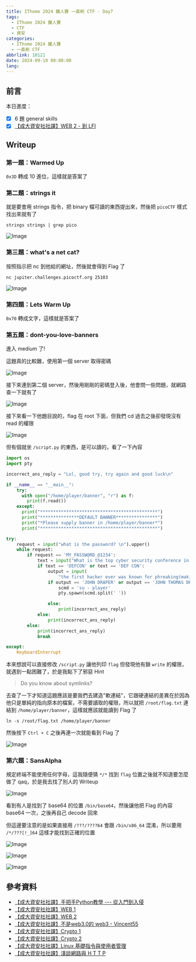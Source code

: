 ```yaml
---
title: IThome 2024 鐵人賽 一直刷 CTF - Day7
tags:
  - IThome 2024 鐵人賽
  - CTF
  - 資安
categories:
  - IThome 2024 鐵人賽
  - 一直刷 CTF
abbrlink: 10121
date: 2024-09-10 00:00:00
lang:
---
```


## 前言

本日進度：

- [x] 6 題 general skills
- [x] [【成大資安社社課】WEB 2 - 到 LFI](https://youtu.be/PqydmB-IoYc?list=PLFFwfkaPB2mra818QJIiPJtXFShdndl9z&t=2992)

<!--more-->

## Writeup

### 第一題：Warmed Up

`0x3D` 轉成 10 進位，這樣就是答案了

### 第二題：strings it

就是要會用 strings 指令，把 binary 檔可讀的東西提出來，然後把 `picoCTF` 樣式找出來就有了

```shell
strings strings | grep pico  
```

![Image](https://i.imgur.com/lGZyBiT.png)

### 第三題：what's a net cat?

按照指示把 nc 到他給的網址，然後就會得到 Flag 了

```shell
nc jupiter.challenges.picoctf.org 25103 
```

![Image](https://i.imgur.com/UuV6CAI.png)

### 第四題：Lets Warm Up

`0x70` 轉成文字，這樣就是答案了

### 第五題：dont-you-love-banners

進入 medium 了!

這題真的比較難，使用第一個 server 取得密碼

![Image](https://i.imgur.com/dBmtTBl.png)

接下來連到第二個 server，然後用剛剛的密碼登入後，他會問一些問題，就網路查一下就有了

![Image](https://i.imgur.com/OWFm2Wh.png)

接下來看一下他題目說的，flag 在 root 下面，但我們 cd 過去之後卻發現沒有 read 的權限

![Image](https://i.imgur.com/a7GgX1H.png)

但有個就坐 `/script.py` 的東西，是可以讀的，看了一下內容

```python
import os
import pty

incorrect_ans_reply = "Lol, good try, try again and good luck\n"

if __name__ == "__main__":
    try:
      with open("/home/player/banner", "r") as f:
        print(f.read())
    except:
      print("*********************************************")
      print("***************DEFAULT BANNER****************")
      print("*Please supply banner in /home/player/banner*")
      print("*********************************************")

try:
    request = input("what is the password? \n").upper()
    while request:
        if request == 'MY_PASSW@RD_@1234':
            text = input("What is the top cyber security conference in the world?\n").upper()
            if text == 'DEFCON' or text == 'DEF CON':
                output = input(
                    "the first hacker ever was known for phreaking(making free phone calls), who was it?\n").upper()
                if output == 'JOHN DRAPER' or output == 'JOHN THOMAS DRAPER' or output == 'JOHN' or output== 'DRAPER':
                    scmd = 'su - player'
                    pty.spawn(scmd.split(' '))

                else:
                    print(incorrect_ans_reply)
            else:
                print(incorrect_ans_reply)
        else:
            print(incorrect_ans_reply)
            break

except:
    KeyboardInterrupt
```

本來想說可以直接修改 `/script.py` 讓他列印 `flag` 但發現他有鎖 `write` 的權限，就遇到一點困難了，於是我點下了邪惡 Hint

> Do you know about symlinks?

去查了一下才知道這題應該是要我們去建造"軟連結"，它跟硬連結的差異在於因為他只是單純的指向原本的檔案，不需要讀取的權限，所以就把 `/root/flag.txt` 連結到 `/home/player/banner`，這樣就應該就能讀到 Flag 了

```shell
ln -s /root/flag.txt /home/player/banner
```

然後按下 `Ctrl + C` 之後再連一次就能看到 Flag 了

![Image](https://i.imgur.com/tir6IJI.png)

### 第六題：SansAlpha

規定終端不能使用任何字母，這我隨便猜 `*/*` 找到 `flag` 位置之後就不知道要怎麼做了 qaq，於是我去找了別人的 Writeup

![Image](https://i.imgur.com/x44sSY4.png)

看到有人是找到了 base64 的位置 `/bin/base64`，然後讓他把 Flag 的內容 base64 一次，之後再自己 decode 回來

但這邊要注意的是如果直接用 `/???/????64` 會跟 `/bin/x86_64` 混淆，所以要用 `/*/???[!_]64` 這樣才能找到正確的位置

![Image](https://i.imgur.com/gdENjp9.png)

![Image](https://i.imgur.com/zz1wcWz.png)

![Image](https://i.imgur.com/ZBsAR5J.png)

## 參考資料

- [【成大資安社社課】手把手Python教學 --- 從入門到入侵](https://youtu.be/-cMOv9QudOk?list=PLFFwfkaPB2mra818QJIiPJtXFShdndl9z)
- [【成大資安社社課】WEB 1](https://youtu.be/N60VGmhfhy0?list=PLFFwfkaPB2mra818QJIiPJtXFShdndl9z)
- [【成大資安社社課】WEB 2](https://youtu.be/PqydmB-IoYc?list=PLFFwfkaPB2mra818QJIiPJtXFShdndl9z)
- [【成大資安社社課】不是web3.0的 web3 - Vincent55](https://youtu.be/xjnAnrfApJo?list=PLFFwfkaPB2mqsfIQvdoT6xc0CziXhmrEV)
- [【成大資安社社課】Crypto 1](https://youtu.be/nVXA9S9Y07M?list=PLFFwfkaPB2mra818QJIiPJtXFShdndl9z)
- [【成大資安社社課】Crypto 2](https://youtu.be/LtWiQxbMjwg?list=PLFFwfkaPB2mra818QJIiPJtXFShdndl9z)
- [【成大資安社社課】Linux 基礎指令與使用者管理](https://youtu.be/8WVrUqjBsRE?list=PLFFwfkaPB2mra818QJIiPJtXFShdndl9z)
- [【成大資安社社課】淺談網路與 H T T P](https://youtu.be/pNhHXhPkNcE?list=PLFFwfkaPB2mra818QJIiPJtXFShdndl9z)
